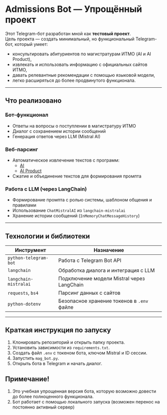 # Admissions Bot — Упрощённый проект

Этот Telegram-бот разработан мной как **тестовый проект**.  
Цель проекта — создать минимальный, но функциональный Telegram-бот, который умеет:
- консультировать абитуриентов по магистратурам ИТМО (AI и AI Product),
- извлекать и использовать информацию с официальных сайтов ИТМО,
- давать релевантные рекомендации с помощью языковой модели,
- легко расширяться до более продвинутого функционала.

---

## Что реализовано

### Бот-функционал
- Ответы на вопросы о поступлении в магистратуру ИТМО
- Диалог с сохранением истории сообщений
- Генерация ответов через LLM (Mistral AI)

###  Веб-парсинг
- Автоматическое извлечение текстов с программ:
  - [AI](https://abit.itmo.ru/program/master/ai)
  - [AI Product](https://abit.itmo.ru/program/master/ai_product)
- Сжатие и объединение текстов для формирования промпта

### Работа с LLM (через LangChain)
- Формирование промпта с ролью системы, шаблоном общения и правилами
- Использование `ChatMistralAI` из `langchain-mistralai`
- Хранение истории сообщений (`InMemoryChatMessageHistory`)

---

##  Технологии и библиотеки

| Инструмент            | Назначение                                             |
|-----------------------|--------------------------------------------------------|
| `python-telegram-bot` | Работа с Telegram Bot API                               |
| `langchain`           | Обработка диалога и интеграция с LLM                   |
| `langchain-mistralai` | Подключение модели Mistral через LangChain             |
| `requests`, `bs4`     | Парсинг данных с сайтов                                 |
| `python-dotenv`       | Безопасное хранение токенов в `.env` файле             |

---


##  Краткая инструкция по запуску

1. Клонировать репозиторий и открыть папку проекта.  
2. Установить зависимости из `requirements.txt`.  
3. Создать файл `.env` с токеном бота, ключом Mistral и ID сессии.  
4. Запустить `mag_bot.py`.  
5. Открыть бота в Telegram и начать диалог.

## Примечание!
1) Это учебная упрощенная версия бота, которую возможно довести до более полноценного функционала.
2) Бот работает с помощью локального запуска (возможен перенос на постоянно активный сервер)


